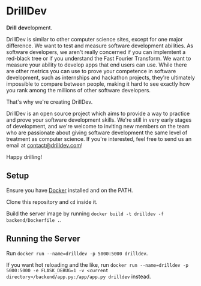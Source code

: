 # DrillDev

**Drill** **dev**elopment.

DrillDev is similar to other computer science sites, except for one major difference. We want to test and measure software development abilities. As software developers, we aren't really concerned if you can implemtent a red-black tree or if you understand the Fast Fourier Transform. We want to measure your ability to develop apps that end users can use. While there are other metrics you can use to prove your competence in software development, such as internships and hackathon projects, they're ultimately impossible to compare between people, making it hard to see exactly how you rank among the millions of other software developers.

That's why we're creating DrillDev.

DrillDev is an open source project which aims to provide a way to practice and prove your software development skills. We're still in very early stages of development, and we're welcome to inviting new members on the team who are passionate about giving software development the same level of treatment as computer science. If you're interested, feel free to send us an email at contact@drilldev.com!

Happy drilling!

## Setup

Ensure you have [Docker](https://www.docker.com/) installed and on the PATH.

Clone this repository and `cd` inside it.

Build the server image by running `docker build -t drilldev -f backend/Dockerfile .`.

## Running the Server

Run `docker run --name=drilldev -p 5000:5000 drilldev`.

If you want hot reloading and the like, run `docker run --name=drilldev -p 5000:5000 -e FLASK_DEBUG=1 -v <current directory>/backend/app.py:/app/app.py drilldev` instead.

